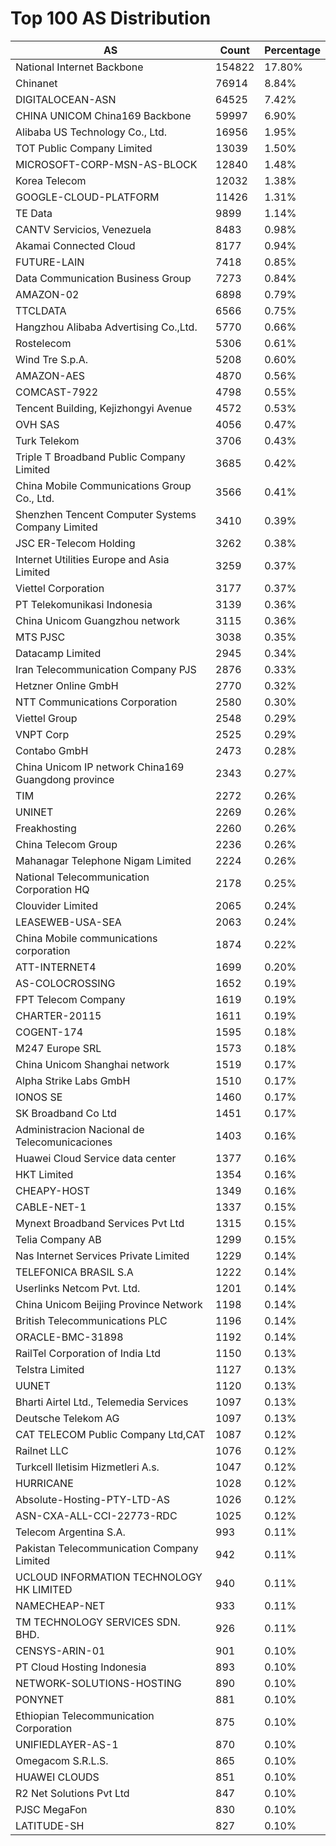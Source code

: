# Top 100 AS Distribution
| AS | Count | Percentage |
|----|----|----|
| National Internet Backbone | 154822 | 17.80% |
| Chinanet | 76914 | 8.84% |
| DIGITALOCEAN-ASN | 64525 | 7.42% |
| CHINA UNICOM China169 Backbone | 59997 | 6.90% |
| Alibaba US Technology Co., Ltd. | 16956 | 1.95% |
| TOT Public Company Limited | 13039 | 1.50% |
| MICROSOFT-CORP-MSN-AS-BLOCK | 12840 | 1.48% |
| Korea Telecom | 12032 | 1.38% |
| GOOGLE-CLOUD-PLATFORM | 11426 | 1.31% |
| TE Data | 9899 | 1.14% |
| CANTV Servicios, Venezuela | 8483 | 0.98% |
| Akamai Connected Cloud | 8177 | 0.94% |
| FUTURE-LAIN | 7418 | 0.85% |
| Data Communication Business Group | 7273 | 0.84% |
| AMAZON-02 | 6898 | 0.79% |
| TTCLDATA | 6566 | 0.75% |
| Hangzhou Alibaba Advertising Co.,Ltd. | 5770 | 0.66% |
| Rostelecom | 5306 | 0.61% |
| Wind Tre S.p.A. | 5208 | 0.60% |
| AMAZON-AES | 4870 | 0.56% |
| COMCAST-7922 | 4798 | 0.55% |
| Tencent Building, Kejizhongyi Avenue | 4572 | 0.53% |
| OVH SAS | 4056 | 0.47% |
| Turk Telekom | 3706 | 0.43% |
| Triple T Broadband Public Company Limited | 3685 | 0.42% |
| China Mobile Communications Group Co., Ltd. | 3566 | 0.41% |
| Shenzhen Tencent Computer Systems Company Limited | 3410 | 0.39% |
| JSC ER-Telecom Holding | 3262 | 0.38% |
| Internet Utilities Europe and Asia Limited | 3259 | 0.37% |
| Viettel Corporation | 3177 | 0.37% |
| PT Telekomunikasi Indonesia | 3139 | 0.36% |
| China Unicom Guangzhou network | 3115 | 0.36% |
| MTS PJSC | 3038 | 0.35% |
| Datacamp Limited | 2945 | 0.34% |
| Iran Telecommunication Company PJS | 2876 | 0.33% |
| Hetzner Online GmbH | 2770 | 0.32% |
| NTT Communications Corporation | 2580 | 0.30% |
| Viettel Group | 2548 | 0.29% |
| VNPT Corp | 2525 | 0.29% |
| Contabo GmbH | 2473 | 0.28% |
| China Unicom IP network China169 Guangdong province | 2343 | 0.27% |
| TIM | 2272 | 0.26% |
| UNINET | 2269 | 0.26% |
| Freakhosting | 2260 | 0.26% |
| China Telecom Group | 2236 | 0.26% |
| Mahanagar Telephone Nigam Limited | 2224 | 0.26% |
| National Telecommunication Corporation HQ | 2178 | 0.25% |
| Clouvider Limited | 2065 | 0.24% |
| LEASEWEB-USA-SEA | 2063 | 0.24% |
| China Mobile communications corporation | 1874 | 0.22% |
| ATT-INTERNET4 | 1699 | 0.20% |
| AS-COLOCROSSING | 1652 | 0.19% |
| FPT Telecom Company | 1619 | 0.19% |
| CHARTER-20115 | 1611 | 0.19% |
| COGENT-174 | 1595 | 0.18% |
| M247 Europe SRL | 1573 | 0.18% |
| China Unicom Shanghai network | 1519 | 0.17% |
| Alpha Strike Labs GmbH | 1510 | 0.17% |
| IONOS SE | 1460 | 0.17% |
| SK Broadband Co Ltd | 1451 | 0.17% |
| Administracion Nacional de Telecomunicaciones | 1403 | 0.16% |
| Huawei Cloud Service data center | 1377 | 0.16% |
| HKT Limited | 1354 | 0.16% |
| CHEAPY-HOST | 1349 | 0.16% |
| CABLE-NET-1 | 1337 | 0.15% |
| Mynext Broadband Services Pvt Ltd | 1315 | 0.15% |
| Telia Company AB | 1299 | 0.15% |
| Nas Internet Services Private Limited | 1229 | 0.14% |
| TELEFONICA BRASIL S.A | 1222 | 0.14% |
| Userlinks Netcom Pvt. Ltd. | 1201 | 0.14% |
| China Unicom Beijing Province Network | 1198 | 0.14% |
| British Telecommunications PLC | 1196 | 0.14% |
| ORACLE-BMC-31898 | 1192 | 0.14% |
| RailTel Corporation of India Ltd | 1150 | 0.13% |
| Telstra Limited | 1127 | 0.13% |
| UUNET | 1120 | 0.13% |
| Bharti Airtel Ltd., Telemedia Services | 1097 | 0.13% |
| Deutsche Telekom AG | 1097 | 0.13% |
| CAT TELECOM Public Company Ltd,CAT | 1087 | 0.12% |
| Railnet LLC | 1076 | 0.12% |
| Turkcell Iletisim Hizmetleri A.s. | 1047 | 0.12% |
| HURRICANE | 1028 | 0.12% |
| Absolute-Hosting-PTY-LTD-AS | 1026 | 0.12% |
| ASN-CXA-ALL-CCI-22773-RDC | 1025 | 0.12% |
| Telecom Argentina S.A. | 993 | 0.11% |
| Pakistan Telecommunication Company Limited | 942 | 0.11% |
| UCLOUD INFORMATION TECHNOLOGY HK LIMITED | 940 | 0.11% |
| NAMECHEAP-NET | 933 | 0.11% |
| TM TECHNOLOGY SERVICES SDN. BHD. | 926 | 0.11% |
| CENSYS-ARIN-01 | 901 | 0.10% |
| PT Cloud Hosting Indonesia | 893 | 0.10% |
| NETWORK-SOLUTIONS-HOSTING | 890 | 0.10% |
| PONYNET | 881 | 0.10% |
| Ethiopian Telecommunication Corporation | 875 | 0.10% |
| UNIFIEDLAYER-AS-1 | 870 | 0.10% |
| Omegacom S.R.L.S. | 865 | 0.10% |
| HUAWEI CLOUDS | 851 | 0.10% |
| R2 Net Solutions Pvt Ltd | 847 | 0.10% |
| PJSC MegaFon | 830 | 0.10% |
| LATITUDE-SH | 827 | 0.10% |
